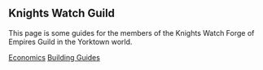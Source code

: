 ## Knights Watch Guild

This page is some guides for the members of the Knights Watch Forge of Empires Guild in the Yorktown world.

[Economics](Economics/)
[Building Guides](Buildings/)

